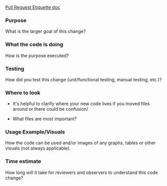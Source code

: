 [Pull Request Etiquette doc](https://github.com/Breakthrough-Energy/REISE/wiki/Pull-Request-Etiquette)

### Purpose
What is the larger goal of this change?

### What the code is doing
How is the purpose executed?

### Testing
How did you test this change (unit/functional testing, manual testing, etc.)? 

### Where to look
* It's helpful to clarify where your new code lives if you moved files around or there could be confusion/

* What files are most important?

### Usage Example/Visuals
How the code can be used and/or images of any graphs, tables or other visuals (not always applicable). 

### Time estimate
How long will it take for reviewers and observers to understand this code change?